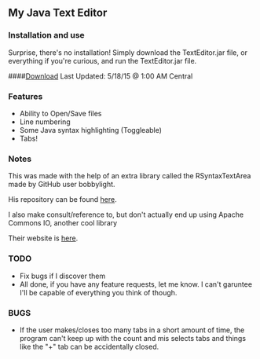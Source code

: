## My Java Text Editor

### Installation and use
Surprise, there's no installation! Simply download the TextEditor.jar file, or everything if you're curious, and run the TextEditor.jar file.

####[Download](https://mega.co.nz/#!yRozwYiT!zK3RaJPJVmLOIgo5MBwT8WnmP-vutP1TKYwDY2Eswyk)
Last Updated: 5/18/15 @ 1:00 AM Central

### Features
* Ability to Open/Save files
* Line numbering
* Some Java syntax highlighting (Toggleable)
* Tabs!

### Notes
This was made with the help of an extra library called the RSyntaxTextArea
made by GitHub user bobbylight.

His repository can be found [here](https://github.com/bobbylight/RSyntaxTextArea).

I also make consult/reference to, but don't actually end up using Apache Commons IO, another cool library

Their website is [here](http://commons.apache.org/proper/commons-io/).

### TODO
* Fix bugs if I discover them
* All done, if you have any feature requests, let me know.  I can't garuntee I'll be capable of everything you think of though.

### BUGS
* If the user makes/closes too many tabs in a short amount of time, the program can't keep up with the count and mis selects tabs and things like the "+" tab can be accidentally closed.